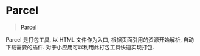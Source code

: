 # Parcel

> [Parcel](https://parceljs.org/)

Parcel 是打包工具, 以 HTML 文件作为入口, 根据页面引用的资源开始解析, 自动下载需要的插件. 对于小应用可以利用此打包工具快速实现打包.
